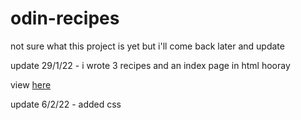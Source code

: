# odin-recipes

not sure what this project is yet but i'll come back later and update

update 29/1/22 - i wrote 3 recipes and an index page in html hooray

view <a href="https://tdyam.github.io/odin-recipes/">here</a>

update 6/2/22 - added css